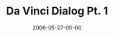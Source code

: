 ---
layout: message
category: message
series: "Da Vinci Dialogues"
title: "Da Vinci Dialog Pt. 1"
date: 2006-05-27-00-00
message_id: 68
audio-description: "The recent Da Vinci Code phenomenon has made all kinds of news, and stirred up all kinds of controversy.  While we’re not here to slam the book or blast the new movie, the Da Vinci Code does raise a lot of great questions worthy of consideration.  This th"
audio: "http://www.crossroads.net/audio/2006/2006_05_May/DaVinci_Dialog_Pt_1_05-28-06.mp3"
audio-title: "Da Vinci Dialog Pt. 1"
audio-duration: "45:08"
---